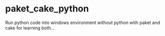 # paket_cake_python

Run python code into windows environment without python with paket and cake for learning both...
